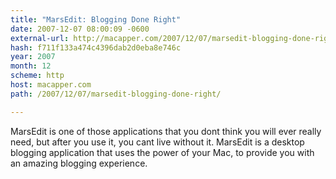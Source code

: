 ```yaml
---
title: "MarsEdit: Blogging Done Right"
date: 2007-12-07 08:00:09 -0600
external-url: http://macapper.com/2007/12/07/marsedit-blogging-done-right/
hash: f711f133a474c4396dab2d0eba8e746c
year: 2007
month: 12
scheme: http
host: macapper.com
path: /2007/12/07/marsedit-blogging-done-right/

---
```


MarsEdit is one of those applications that you dont think you will ever really need, but after you use it, you cant live without it. MarsEdit is a desktop blogging application that uses the power of your Mac, to provide you with an amazing blogging experience.
